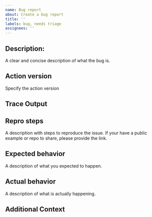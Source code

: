 ```yaml
---
name: Bug report
about: Create a bug report
title: ''
labels: bug, needs triage
assignees: ''
---
```


<!--- Please direct any generic questions related to actions to our support community forum at https://github.community/c/code-to-cloud/github-actions/41 --->
<!--- Before opening up a new bug report, please make sure to check for similar existing issues -->

## Description:
A clear and concise description of what the bug is.

## Action version
Specify the action version

## Trace Output

<!---
Please provide a link to a GitHub Gist containing the complete debug output. Please do NOT paste the debug output in the issue; just paste a link to the Gist.

To obtain the trace output, run trufflehog with the --log-level=5 flag.
--->

## Repro steps

A description with steps to reproduce the issue. If your have a public example or repo to share, please provide the link.

## Expected behavior

A description of what you expected to happen.

## Actual behavior

A description of what is actually happening.

## Additional Context
<!--- Add any other context about the problem here. --->
